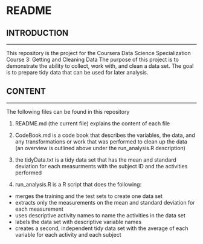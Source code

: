 # README

## INTRODUCTION
------------

This repository is the project for the Coursera Data Science Specialization Course 3: Getting and Cleaning Data The purpose of this project is to demonstrate the ability to collect, work with, and clean a data set. The goal is to prepare tidy data that can be used for later analysis.

## CONTENT
-------

The following files can be found in this repository

1.  README.md (the current file) explains the content of each file

2.  CodeBook.md is a code book that describes the variables, the data, and any transformations or work that was performed to clean up the data (an overview is outlined above under the run\_analysis.R description)

3.  the tidyData.txt is a tidy data set that has the mean and standard deviation for each measurments with the subject ID and the activities performed

4.  run_analysis.R is a R script that does the following:

-   merges the training and the test sets to create one data set
-   extracts only the measurements on the mean and standard deviation for each measurement
-   uses descriptive activity names to name the activities in the data set
-   labels the data set with descriptive variable names
-   creates a second, independent tidy data set with the average of each variable for each activity and each subject
